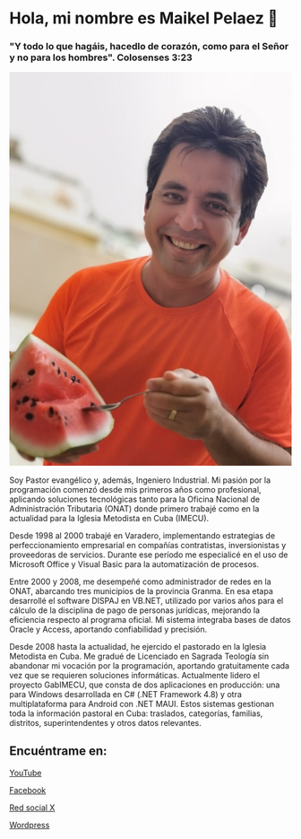 # Hola, mi nombre es Maikel Pelaez 👋

### "Y todo lo que hagáis, hacedlo de corazón, como para el Señor y no para los hombres". Colosenses 3:23

![Saludos](mpmerd.jpeg)

Soy Pastor evangélico y, además, Ingeniero Industrial. Mi pasión por la programación comenzó desde mis primeros años como profesional, aplicando soluciones tecnológicas tanto para la Oficina Nacional de Administración Tributaria (ONAT) donde primero trabajé como en la actualidad para la Iglesia Metodista en Cuba (IMECU).

Desde 1998 al 2000 trabajé en Varadero, implementando estrategias de perfeccionamiento empresarial en compañías contratistas, inversionistas y proveedoras de servicios. Durante ese período me especialicé en el uso de Microsoft Office y Visual Basic para la automatización de procesos.

Entre 2000 y 2008, me desempeñé como administrador de redes en la ONAT, abarcando tres municipios de la provincia Granma. En esa etapa desarrollé el software DISPAJ en VB.NET, utilizado por varios años para el cálculo de la disciplina de pago de personas jurídicas, mejorando la eficiencia respecto al programa oficial. Mi sistema integraba bases de datos Oracle y Access, aportando confiabilidad y precisión.

Desde 2008 hasta la actualidad, he ejercido el pastorado en la Iglesia Metodista en Cuba. Me gradué de Licenciado en Sagrada Teología sin abandonar mi vocación por la programación, aportando gratuitamente cada vez que se requieren soluciones informáticas. Actualmente lidero el proyecto GabIMECU, que consta de dos aplicaciones en producción: una para Windows desarrollada en C# (.NET Framework 4.8) y otra multiplataforma para Android con .NET MAUI. Estos sistemas gestionan toda la información pastoral en Cuba: traslados, categorías, familias, distritos, superintendentes y otros datos relevantes.


## Encuéntrame en:

[YouTube](https://youtube.com/@mpmerd)

[Facebook](https://facebook.com/maikel.pelaez)

[Red social X](https://x.com/maikelpelaez)

[Wordpress](https://avivador.wordpress.com)
